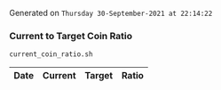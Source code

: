 Generated on `Thursday 30-September-2021 at 22:14:22`

### Current to Target Coin Ratio
`current_coin_ratio.sh`

Date|Current|Target|Ratio
---|---|---|---
